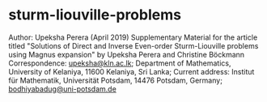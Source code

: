 # sturm-liouville-problems

 Author: Upeksha Perera (April 2019)
 Supplementary Material for the article titled
 "Solutions of Direct and Inverse Even-order Sturm-Liouville problems using Magnus expansion"
 by Upeksha Perera and Christine Böckmann
 Correspondence: upeksha@kln.ac.lk; Department of Mathematics, University of Kelaniya, 11600 Kelaniya, Sri Lanka;
 Current address: Institut für Mathematik, Universität Potsdam, 14476 Potsdam, Germany; bodhiyabadug@uni-potsdam.de
